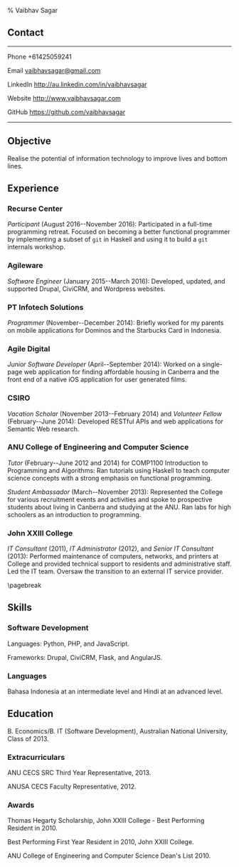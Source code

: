 % Vaibhav Sagar


## Contact ##

-------- ----------------------------------------------------------------------
Phone    +61425059241

Email    <vaibhavsagar@gmail.com>

LinkedIn <http://au.linkedin.com/in/vaibhavsagar>

Website  <http://www.vaibhavsagar.com>

GitHub   <https://github.com/vaibhavsagar>
-------- ----------------------------------------------------------------------


## Objective ##

Realise the potential of information technology to improve lives and bottom
lines.

## Experience ##

### Recurse Center ###

*Participant* (August 2016--November 2016): Participated in a full-time
programming retreat. Focused on becoming a better functional programmer by
implementing a subset of `git` in Haskell and using it to build a `git`
internals workshop.

### Agileware ###

*Software Engineer* (January 2015--March 2016): Developed, updated, and
supported Drupal, CiviCRM, and Wordpress websites.

### PT Infotech Solutions ###

*Programmer* (November--December 2014): Briefly worked for my parents on mobile
applications for Dominos and the Starbucks Card in Indonesia.

### Agile Digital ###

*Junior Software Developer* (April--September 2014): Worked on a single-page
web application for finding affordable housing in Canberra and the front end
of a native iOS application for user generated films.

### CSIRO ###

*Vacation Scholar* (November 2013--February 2014) and *Volunteer Fellow*
(February--June 2014): Developed RESTful APIs and web applications for
Semantic Web research.

### ANU College of Engineering and Computer Science ###

*Tutor* (February--June 2012 and 2014) for COMP1100 Introduction to Programming
and Algorithms: Ran tutorials using Haskell to teach computer science concepts
with a strong emphasis on functional programming.

*Student Ambassador* (March--November 2013): Represented the College for
various recruitment events and activities and spoke to prospective students
about living in Canberra and studying at the ANU. Ran labs for high schoolers
as an introduction to programming.

### John XXIII College ###

*IT Consultant* (2011), *IT Administrator* (2012), and *Senior IT Consultant*
(2013): Performed maintenance of computers, networks, and printers at College
and provided technical support to residents and administrative staff. Led the
IT team. Oversaw the transition to an external IT service provider.

\pagebreak

## Skills ##

### Software Development ###

Languages: Python, PHP, and JavaScript.

Frameworks: Drupal, CiviCRM, Flask, and AngularJS.

### Languages ###

Bahasa Indonesia at an intermediate level and Hindi at an advanced level.

## Education ##

B. Economics/B. IT (Software Development), Australian National University,
Class of 2013.

### Extracurriculars ###

ANU CECS SRC Third Year Representative, 2013.

ANUSA CECS Faculty Representative, 2012.

### Awards ###

Thomas Hegarty Scholarship, John XXIII College - Best Performing Resident in
2010.

Best Performing First Year Resident in 2010, John XXIII College.

ANU College of Engineering and Computer Science Dean's List 2010.
